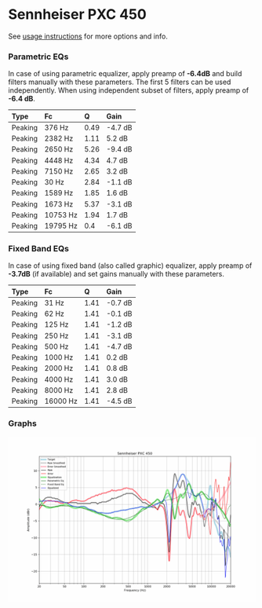 # Sennheiser PXC 450
See [usage instructions](https://github.com/jaakkopasanen/AutoEq#usage) for more options and info.

### Parametric EQs
In case of using parametric equalizer, apply preamp of **-6.4dB** and build filters manually
with these parameters. The first 5 filters can be used independently.
When using independent subset of filters, apply preamp of **-6.4 dB**.

| Type    | Fc       |    Q | Gain    |
|:--------|:---------|:-----|:--------|
| Peaking | 376 Hz   | 0.49 | -4.7 dB |
| Peaking | 2382 Hz  | 1.11 | 5.2 dB  |
| Peaking | 2650 Hz  | 5.26 | -9.4 dB |
| Peaking | 4448 Hz  | 4.34 | 4.7 dB  |
| Peaking | 7150 Hz  | 2.65 | 3.2 dB  |
| Peaking | 30 Hz    | 2.84 | -1.1 dB |
| Peaking | 1589 Hz  | 1.85 | 1.6 dB  |
| Peaking | 1673 Hz  | 5.37 | -3.1 dB |
| Peaking | 10753 Hz | 1.94 | 1.7 dB  |
| Peaking | 19795 Hz | 0.4  | -6.1 dB |

### Fixed Band EQs
In case of using fixed band (also called graphic) equalizer, apply preamp of **-3.7dB**
(if available) and set gains manually with these parameters.

| Type    | Fc       |    Q | Gain    |
|:--------|:---------|:-----|:--------|
| Peaking | 31 Hz    | 1.41 | -0.7 dB |
| Peaking | 62 Hz    | 1.41 | -0.1 dB |
| Peaking | 125 Hz   | 1.41 | -1.2 dB |
| Peaking | 250 Hz   | 1.41 | -3.1 dB |
| Peaking | 500 Hz   | 1.41 | -4.7 dB |
| Peaking | 1000 Hz  | 1.41 | 0.2 dB  |
| Peaking | 2000 Hz  | 1.41 | 0.8 dB  |
| Peaking | 4000 Hz  | 1.41 | 3.0 dB  |
| Peaking | 8000 Hz  | 1.41 | 2.8 dB  |
| Peaking | 16000 Hz | 1.41 | -4.5 dB |

### Graphs
![](./Sennheiser%20PXC%20450.png)